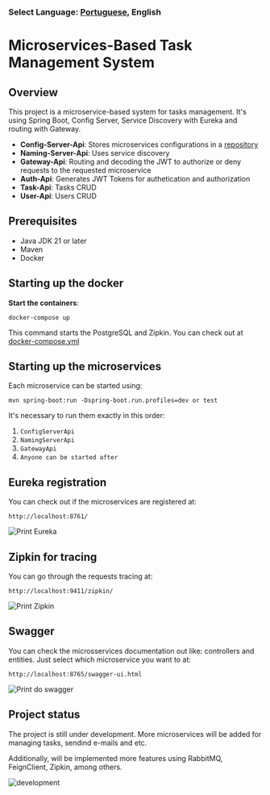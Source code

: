 ### Select Language: [Portuguese](https://github.com/pedroviniciusz/Task-Manager/blob/master/README.md), English

# Microservices-Based Task Management System

## Overview
This project is a microservice-based system for tasks management. It's using Spring Boot, Config Server, Service Discovery with Eureka and routing with Gateway.

- **Config-Server-Api**: Stores microservices configurations in a [repository](https://github.com/pedroviniciusz/api-config-repo)
- **Naming-Server-Api**: Uses service discovery
- **Gateway-Api**: Routing and decoding the JWT to authorize or deny requests to the requested microservice
- **Auth-Api**: Generates JWT Tokens for authetication and authorization
- **Task-Api**: Tasks CRUD
- **User-Api**: Users CRUD

## Prerequisites
- Java JDK 21 or later
- Maven
- Docker

## Starting up the docker
**Start the containers**:
   ```shell
   docker-compose up
   ```

This command starts the PostgreSQL and Zipkin. You can check out at [docker-compose.yml](https://github.com/pedroviniciusz/Task-Manager/blob/master/docker-compose.yml)


## Starting up the microservices
Each microservice can be started using:

```shell
mvn spring-boot:run -Dspring-boot.run.profiles=dev or test 
```

It's necessary to run them exactly in this order:
1. ``ConfigServerApi``
2. ``NamingServerApi``
3. ``GatewayApi``
4. ``Anyone can be started after``

## Eureka registration
You can check out if the microservices are registered at:
```shell
http://localhost:8761/
```
![Print Eureka](https://github.com/pedroviniciusz/Task-Manager/assets/86628590/517a306e-da9c-40b2-82f1-24b5c4729688)


## Zipkin for tracing
You can go through the requests tracing at:
```shell
http://localhost:9411/zipkin/
```
![Print Zipkin](https://github.com/pedroviniciusz/Task-Manager/assets/86628590/9fbe0eb5-d079-4c64-8ae9-a144f05bafde)


## Swagger
You can check the microsservices documentation out like: controllers and entities. Just select which microservice you want to at:
```shell
http://localhost:8765/swagger-ui.html
```
![Print do swagger](https://github.com/pedroviniciusz/Task-Manager/assets/86628590/7b0d63bc-f0e3-4dde-b597-b0bd2e56ad9f)


## Project status

The project is still under development. More microservices will be added for managing tasks, sendind e-mails and etc.


Additionally, will be implemented more features using RabbitMQ, FeignClient, Zipkin, among others.

![development](http://img.shields.io/static/v1?label=STATUS&message=UNDER%20DEVELOPMENT&color=GREEN&style=for-the-badge)